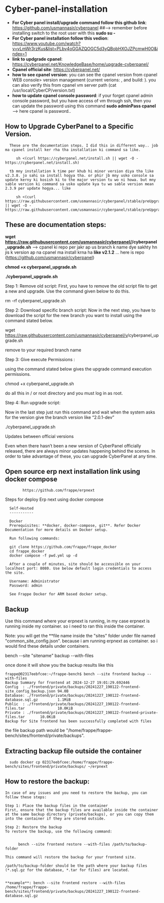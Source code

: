 # Cyber-panel-installation

- **For Cyber  panel install/upgrade command follow this github link**: https://github.com/usmannasir/cyberpanel            ##--> remember before installing switch to the root user with this **sudo su -**
- **For Cyber panel installation follow this vedion**: https://www.youtube.com/watch?v=vLmWr3rzKus&list=PLbv4oGGAZQOGC5d3yQBobHXOJZPcmwH0O&index=1
- **link to updgrade cpanel**: https://cyberpanel.net/KnowledgeBase/home/upgrade-cyberpanel/
- **Cpanel official site**: https://cyberpanel.net/
- **how to see cpanel version**: you can see the cpanel version from cpanel WEB console> version management (current verions:   , and build: ). you can also verify this from cpanel vm server path (cat /usr/local/CyberCP/version.txt)
- **how to update cpanel console password**: if your forget cpanel admin console password, but you have access of vm through ssh, then you can update the password using this command **sudo adminPass cpanel**    --> here cpanel is password.. 


## How to Upgrade CyberPanel to a Specific Version. 

      These are the documentation steps. I did this in different way.. job ma cpanel install ker rha tha installation ki command sa like. 
      
         sh <(curl https://cyberpanel.net/install.sh || wget -O - https://cyberpanel.net/install.sh)
      
      tb mny installation k time per khub hi minor version diya tha like v2.3.8. jo sahi sa install hogya tha. or phir jb mny usko console sa update kerny ki kosish ki to the major version tu wo ni howa. but mny sable version ki command sa usko update kya tu wo sable version mean 2.3.9 per update hogya... like 
      
         sh <(curl https://raw.githubusercontent.com/usmannasir/cyberpanel/stable/preUpgrade.sh || wget -O - https://raw.githubusercontent.com/usmannasir/cyberpanel/stable/preUpgrade.sh) 
 

These are documentation steps:
-----------------------------

 **wget https://raw.githubusercontent.com/usmannasir/cyberpanel/<branch name>/cyberpanel_upgrade.sh**             --> cpanel ki repo per jakr ap us branch k name dye sakhty hn jis k version ap na cpanel ma install krna ha **like v2.1.2** ... here is repo (https://github.com/usmannasir/cyberpanel)
 
  
  **chmod +x cyberpanel_upgrade.sh**
  
  .**/cyberpanel_upgrade.sh**
  
  Step 1: Remove old script:
  First, you have to remove the old script file to get a new and upgrade. Use the command given below to do this.
  
  rm -rf cyberpanel_upgrade.sh
  
  Step 2: Download specific branch script:
  Now in the next step, you have to download the script for the new branch you want to install using the command stated below.
  
  wget https://raw.githubusercontent.com/usmannasir/cyberpanel/v<branch>/cyberpanel_upgrade.sh
  
  remove <branch> to your required branch name
  
  Step 3: Give execute Permissions :
  
  using the command stated below gives the upgrade command execution permissions.
  
  chmod +x cyberpanel_upgrade.sh
  
  do all this in / or root directory and you must log in as root.
  
  Step 4: Run upgrade script:
  
  Now in the last step just run this command and wait when the system asks for the version give the branch version like “2.0.1-dev”
  
  ./cyberpanel_upgrade.sh
  
  Updates between official versions
  
  Even when there hasn’t been a new version of CyberPanel officially released, there are always minor updates happening behind the scenes. In order to take advantage of these, you can upgrade CyberPanel at any time.


Open source erp next installation link using docker compose
-----------------------------------------------------------

            https://github.com/frappe/erpnext

Steps for deploy Erp next using docker compose
      
      Self-Hosted
      -----------
      
      Docker
      Prerequisites: **docker, docker-compose, git**. Refer Docker Documentation for more details on Docker setup.
      
      Run following commands:
      
      git clone https://github.com/frappe/frappe_docker
      cd frappe_docker
      docker compose -f pwd.yml up -d

      After a couple of minutes, site should be accessible on your localhost port: 8080. Use below default login credentials to access the site.
      
      Username: Administrator
      Password: admin
      
      See Frappe Docker for ARM based docker setup.

Backup
------


Use this command where your erpnext is running, in my case erpnext is running inside my container. so i need to ran this inside the container.

Note: you will get the **file name inside the "sites" folder under file named "common_site_config.json". because i am running erpnext as container. so i would find these details under containers.

  bench --site "sitename" backup --with-files

once done it will show you the backup results like this

    frappe@02317eebfcee:~/frappe-bench$ bench --site frontend backup --with-files
    Backup Summary for frontend at 2024-12-27 19:01:29.692446
    Config  : ./frontend/private/backups/20241227_190122-frontend-site_config_backup.json 94.0B
    Database: ./frontend/private/backups/20241227_190122-frontend-database.sql.gz         1.1MiB
    Public  : ./frontend/private/backups/20241227_190122-frontend-files.tar               10.0KiB
    Private : ./frontend/private/backups/20241227_190122-frontend-private-files.tar       10.0KiB
    Backup for Site frontend has been successfully completed with files


the file backup path would be "/home/frappe/frappe-bench/sites/frontend/private/backups". 

Extracting backup file outside the container
--------------------------------------------

      sudo docker cp 02317eebfcee:/home/frappe/frappe-bench/sites/frontend/private/backups/ ~/erpnext

How to restore the backup:
-------------------------

    In case of any issues and you need to restore the backup, you can follow these steps:

    Step 1: Place the backup files in the container
    First, ensure that the backup files are available inside the container at the same backup directory (private/backups), or you can copy them into the container if they are stored outside.
   
    Step 2: Restore the backup
    To restore the backup, use the following command:

   
          bench --site frontend restore --with-files /path/to/backup-folder
   
    This command will restore the backup for your frontend site.

    /path/to/backup-folder should be the path where your backup files (*.sql.gz for the database, *.tar for files) are located.


    **example**: bench --site frontend restore --with-files /home/frappe/frappe-bench/sites/frontend/private/backups/20241227_190122-frontend-database.sql.gz



